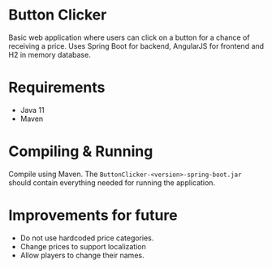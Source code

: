 Button Clicker
==============

Basic web application where users can click on a button for a chance of receiving a price. Uses Spring Boot for backend, AngularJS for frontend and H2 in memory database.

# Requirements
* Java 11
* Maven

# Compiling & Running
Compile using Maven. The `ButtonClicker-<version>-spring-boot.jar` should contain everything needed for running the application.

# Improvements for future
* Do not use hardcoded price categories.
* Change prices to support localization
* Allow players to change their names.